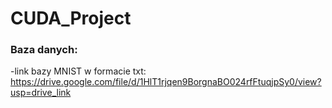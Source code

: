 # CUDA_Project

### Baza danych:
-link bazy MNIST w formacie txt: https://drive.google.com/file/d/1HlT1rjqen9BorgnaBO024rfFtuqjpSy0/view?usp=drive_link
